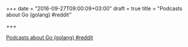 +++
date = "2016-09-27T09:00:09+03:00"
draft = true
title = "Podcasts about Go (golang)  #reddit"

+++

<p><a href="https://t.co/TXtmtmIB3y">Podcasts about Go (golang)  #reddit</a></p>
